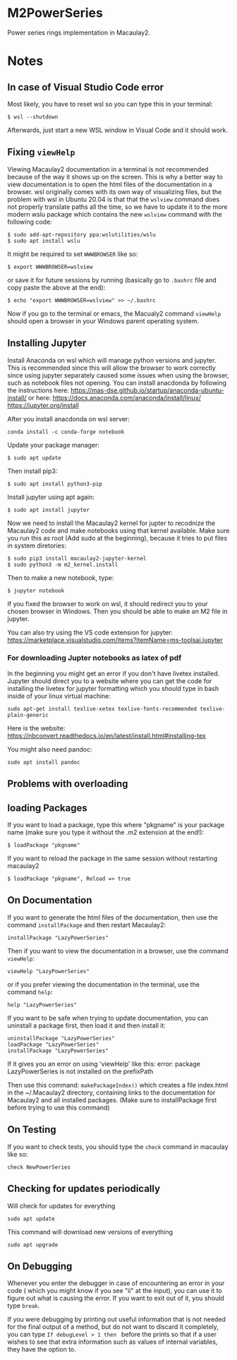 # M2PowerSeries
Power series rings implementation in Macaulay2.

# Notes

## In case of Visual Studio Code error
Most likely, you have to reset wsl so you can type this in your terminal:
```
$ wsl --shutdown
```
Afterwards, just start a new WSL window in Visual Code and it should work. 

## Fixing `viewHelp`
Viewing Macaulay2 documentation in a terminal is not recommended because of the way it shows up on the screen. This is why a better way to view documentation is to open the html files of the documentation in a browser. wsl originally comes with its own way of visualizing files, but the problem with wsl in Ubuntu 20.04 is that that the `wslview` command does not properly translate paths all the time, so we have to update it to the more modern wslu package which contains the new `wslview` command with the following code:

```
$ sudo add-apt-repository ppa:wslutilities/wslu
$ sudo apt install wslu
```

It might be required to set `WWWBROWSER` like so:
```
$ export WWWBROWSER=wslview
``` 

or save it for future sessions by running (basically go to `.bashrc` file and copy paste the above at the end):

```
$ echo "export WWWBROWSER=wslview" >> ~/.bashrc
```

Now if you go to the terminal or emacs, the Macualy2 command `viewHelp` should open a browser in your Windows parent operating system.

## Installing Jupyter
Install Anaconda on wsl which will manage python versions and jupyter. This is recommended since this will allow the browser to work correctly since using jupyter separately caused some issues when using the browser, such as notebook files not opening. You can install anacdonda by following the instructions here: https://mas-dse.github.io/startup/anaconda-ubuntu-install/
or here:
https://docs.anaconda.com/anaconda/install/linux/
https://jupyter.org/install

After you install anacdonda on wsl server:

```
conda install -c conda-forge notebook
```

Update your package manager:
```
$ sudo apt update
```

Then install pip3:
```
$ sudo apt install python3-pip
```
Install jupyter using apt again:

```
$ sudo apt install jupyter
```

Now we need to install the Macaulay2 kernel for jupter to recodnize the Macaulay2 code and make notebooks using that kernel available. Make sure you run this as root (Add sudo at the beginning), because it tries to put files in system diretories:
```
$ sudo pip3 install macaulay2-jupyter-kernel
$ sudo python3 -m m2_kernel.install
```

Then to make a new notebook, type: 
```
$ jupyter notebook
```
If you fixed the browser to work on wsl, it should redirect you to your chosen browser in Windows. Then you should be able to make an M2 file in jupyter. 

You can also try using the VS code extension for jupyter: 
https://marketplace.visualstudio.com/items?itemName=ms-toolsai.jupyter

### For downloading Jupter notebooks as latex of pdf
In the beginning you might get an error if you don't have livetex installed. Jupyter should direct you to a website where you can get the code for installing the livetex for jupyter formatting which you should type in bash inside of your linux virtual machine:
```
sudo apt-get install texlive-xetex texlive-fonts-recommended texlive-plain-generic
```
Here is the website:
https://nbconvert.readthedocs.io/en/latest/install.html#installing-tex

You might also need pandoc:
```
sudo apt install pandoc
```


## Problems with overloading





## loading Packages
If you want to load a package, type this where "pkgname" is your package name (make sure you type it without the .m2 extension at the end!):

`
$ loadPackage "pkgname"
`

If you want to reload the package in the same session without restarting macaulay2

`
$ loadPackage "pkgname", Reload => true
`

## On Documentation
If you want to generate the html files of the documentation, then use the command `installPackage` and then restart Macaulay2:
```
installPackage "LazyPowerSeries"
```

Then if you want to view the documentation in a browser, use the command `viewHelp`:
```
viewHelp "LazyPowerSeries"
```
or if you prefer viewing the documentation in the terminal, use the command `help`:
```
help "LazyPowerSeries"
```

If you want to be safe when trying to update documentation, you can uninstall a package first, then load it and then install it:
```
uninstallPackage "LazyPowerSeries"
loadPackage "LazyPowerSeries"
installPackage "LazyPowerSeries"
```

If it gives you an error on using 'viewHelp' like this: 
error: package LazyPowerSeries is not installed on the prefixPath

Then use this command:
```makePackageIndex()```
which creates a file index.html in the ~/.Macaulay2 directory, containing links to the documentation for Macaulay2 and all installed packages. (Make sure to installPackage first before trying to use this command)

## On Testing
If you want to check tests, you should type the `check` command in macaulay like so:
```
check NewPowerSeries
```

## Checking for updates periodically
Will check for updates for everything
```
sudo apt update
```

This command will download new versions of everything
```
sudo apt upgrade
```

## On Debugging
Whenever you enter the debugger in case of encountering an error in your code ( which you might know if you see "ii" at the input), you can use it to figure out what is causing the error. If you want to exit out of it, you should type  `break`. 

If you were debugging by printing out useful information that is not needed for the final output of a method, but do not want to discard it completely, you can type `If debugLevel > 1 then ` before the prints so that if a user wishes to see that extra information such as values of internal variables, they have the option to. 
